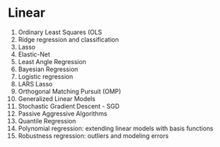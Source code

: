 # Linear
1. Ordinary Least Squares (OLS
2. Ridge regression and classification
3. Lasso
4. Elastic-Net
5. Least Angle Regression
6. Bayesian Regression
7. Logistic regression
8. LARS Lasso
9. Orthogonal Matching Pursuit (OMP)
10. Generalized Linear Models
11. Stochastic Gradient Descent - SGD
12. Passive Aggressive Algorithms
13. Quantile Regression
14. Polynomial regression: extending linear models with basis functions
15. Robustness regression: outliers and modeling errors
